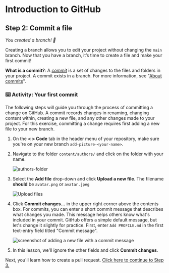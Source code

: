 # Introduction to GitHub

## Step 2: Commit a file

_You created a branch! :tada:_

Creating a branch allows you to edit your project without changing the `main` branch. Now that you have a branch, it’s time to create a file and make your first commit!

**What is a commit?**: A _[commit](https://docs.github.com/pull-requests/committing-changes-to-your-project/creating-and-editing-commits/about-commits)_ is a set of changes to the files and folders in your project. A commit exists in a branch. For more information, see "[About commits](https://docs.github.com/en/pull-requests/committing-changes-to-your-project/creating-and-editing-commits/about-commits)".

### :keyboard: Activity: Your first commit

The following steps will guide you through the process of committing a change on GitHub. A commit records changes in renaming, changing content within, creating a new file, and any other changes made to your project. For this exercise, committing a change requires first adding a new file to your new branch.

1. On the **< > Code** tab in the header menu of your repository, make sure you're on your new branch `add-picture-<your-name>`.

2. Navigate to the folder `content/authors/` and click on the folder with your name.

   ![authors-folder](../images/authors-folder.png)

3. Select the **Add file** drop-down and click **Upload a new file**. The filename **should** be `avatar.png` or `avatar.jpeg`

   ![Upload files](../images/create-new-file.png)

4. Click **Commit changes...** in the upper right corner above the contents box. For commits, you can enter a short commit message that describes what changes you made. This message helps others know what's included in your commit. GitHub offers a simple default message, but let's change it slightly for practice. First, enter `Add PROFILE.md` in the first text-entry field titled "Commit message".

   <img alt="screenshot of adding a new file with a commit message" src="../images/commit-full-screen.png" />

5. In this lesson, we'll ignore the other fields and click **Commit changes**.

Next, you'll learn how to create a pull request. [Click here to continue to Step 3.](../step3)
